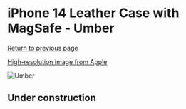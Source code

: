 # iPhone 14 Leather Case with MagSafe - Umber

[Return to previous page](/iphone_14)

[High-resolution image from Apple](https://store.storeimages.cdn-apple.com/8756/as-images.apple.com/is/MPP73?wid=4500&hei=4500&fmt=png)

<div style="width: 500px"><img src="/everyphone/MPP73.png" alt="Umber"></div>

## Under construction
